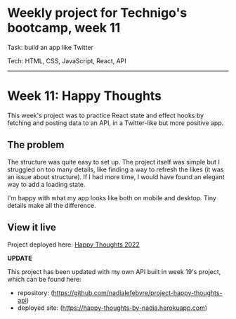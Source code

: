 # Weekly project for Technigo's bootcamp, week 11
Task: build an app like Twitter

Tech: HTML, CSS, JavaScript, React, API

----

# Week 11: Happy Thoughts

This week's project was to practice React state and effect hooks by fetching and posting data to an API, in a Twitter-like but more positive app.

## The problem

The structure was quite easy to set up. The project itself was simple but I struggled on too many details, like finding a way to refresh the likes (it was an issue about structure). If I had more time, I would have found an elegant way to add a loading state.

I'm happy with what my app looks like both on mobile and desktop. Tiny details make all the difference.

## View it live

Project deployed here: [Happy Thoughts 2022](https://happy-thoughts2022.netlify.app/)

**UPDATE**

This project has been updated with my own API built in week 19's project, which can be found here: 
* repository: (https://github.com/nadialefebvre/project-happy-thoughts-api)
* deployed site: (https://happy-thoughts-by-nadia.herokuapp.com)
